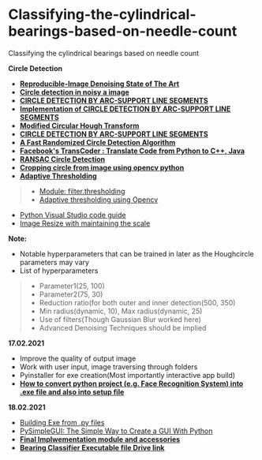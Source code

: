 # Classifying-the-cylindrical-bearings-based-on-needle-count
Classifying the cylindrical bearings based on needle count

**Circle Detection**

* **[Reproducible-Image Denoising State of The Art](https://github.com/wenbihan/reproducible-image-denoising-state-of-the-art)**
* **[Circle detection in noisy a image](https://stackoverflow.com/questions/59014406/circle-detection-in-noisy-a-image)**
* **[CIRCLE DETECTION BY ARC-SUPPORT LINE SEGMENTS](https://alanlusun.github.io/files/ICIP%202017-Circle%20detection.pdf)**
* **[Implementation of CIRCLE DETECTION BY ARC-SUPPORT LINE SEGMENTS](https://github.com/AlanLuSun/Circle-detection)**
* **[Modified Circular Hough Transform](https://github.com/sayan0506/Classifying-the-cylindrical-bearings-based-on-needle-count/blob/main/IJCCI_ECTA_Djekoune_FullPaper.pdf)**
* **[CIRCLE DETECTION BY ARC-SUPPORT LINE SEGMENTS](https://github.com/sayan0506/Classifying-the-cylindrical-bearings-based-on-needle-count/blob/main/ICIP%202017-Circle%20detection.pdf)**
* **[A Fast Randomized Circle Detection Algorithm](https://github.com/sayan0506/Classifying-the-cylindrical-bearings-based-on-needle-count/blob/main/jia2011.pdf)**
* **[Facebook's TransCoder : Translate Code from Python to C++, Java](https://www.youtube.com/watch?v=1VHtP5FV0kM)**
* **[RANSAC Circle Detection](https://github.com/balcilar/Circle-Aerodrome-Detection)**
* **[Cropping circle from image using opencv python](https://stackoverflow.com/questions/36911877/cropping-circle-from-image-using-opencv-python)**
* **[Adaptive Thresholding](https://scikit-image.org/docs/0.12.x/auto_examples/segmentation/plot_threshold_adaptive.html)**
> * [Module: filter.thresholding](https://scikit-image.org/docs/0.8.0/api/skimage.filter.thresholding.html#skimage.filter.thresholding.threshold_adaptive)
> * [Adaptive thresholding using Opencv](https://opencv-python-tutroals.readthedocs.io/en/latest/py_tutorials/py_imgproc/py_thresholding/py_thresholding.html)
* [Python Visual Studio code guide](https://code.visualstudio.com/docs/python/jupyter-support)
* [Image Resize with maintaining the scale](https://www.tutorialkart.com/opencv/python/opencv-python-resize-image/)

**Note:**

* Notable hyperparameters that can be trained in later as the Houghcircle parameters may vary
* List of hyperparameters
> * Parameter1(25, 100)
> * Parameter2(75, 30)
> * Reduction ratio(for both outer and inner detection(500, 350)
> * Min radius(dynamic, 10), Max radius(dynamic, 25)
> * Use of filters(Though Gaussian Blur worked here)
> * Advanced Denoising Techniques should be implied

**17.02.2021**

* Improve the quality of output image
* Work with user input, image traversing through folders
* Pyinstaller for exe creation(Most importantly interactive app build)
* **[How to convert python project (e.g. Face Recognition System) into .exe file and also into setup file](https://www.youtube.com/watch?v=D6jXMw7STUQhttps://www.youtube.com/watch?v=D6jXMw7STUQ)**

**18.02.2021**

* [Building Exe from .py files](https://datatofish.com/executable-pyinstaller/)
* [PySimpleGUI: The Simple Way to Create a GUI With Python](https://realpython.com/pysimplegui-python/)
* **[Final Implwementation module and accessories](https://github.com/sayan0506/Classifying-the-cylindrical-bearings-based-on-needle-count/tree/main/Bearings_quality_check)**
* **[Bearing Classifier Executable file Drive link](https://drive.google.com/file/d/1lJGVChk16bie_PJIPpq_Xx3vAUNKm_kq/view?usp=sharing)**
